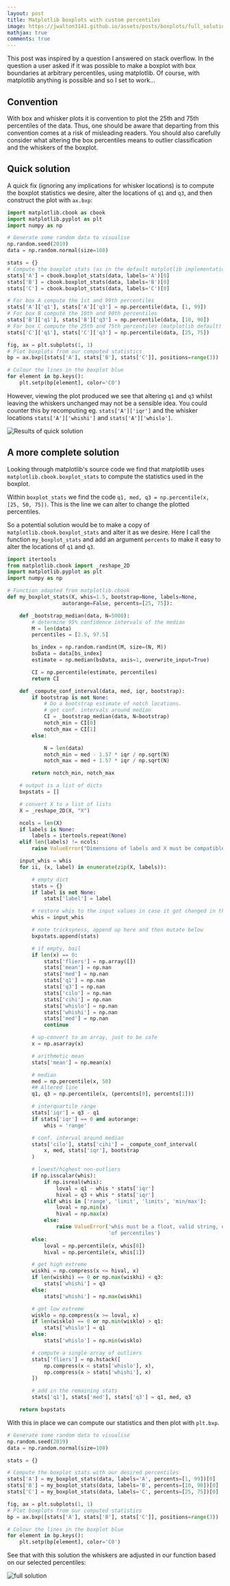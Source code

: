 ```yaml
---
layout: post
title: Matplotlib boxplots with custom percentiles
image: https://jwalton3141.github.io/assets/posts/boxplots/full_solution.png
mathjax: true
comments: true
---
```


This post was inspired by a question I answered on stack overflow. In the question a user asked if it was possible to make a boxplot with box boundaries at arbitrary percentiles, using matplotlib. Of course, with matplotlib anything is possible and so I set to work...

## Convention

With box and whisker plots it is convention to plot the 25th and 75th percentiles of the data. Thus, one should be aware that departing from this convention comes at a risk of misleading readers. You should also carefully consider what altering the box percentiles means to outlier classification and the whiskers of the boxplot.

## Quick solution

A quick fix (ignoring any implications for whisker locations) is to compute the boxplot statistics we desire, alter the locations of ```q1``` and ```q3```, and then construct the plot with ```ax.bxp```:

```py
import matplotlib.cbook as cbook
import matplotlib.pyplot as plt
import numpy as np

# Generate some random data to visualise
np.random.seed(2019)
data = np.random.normal(size=100)

stats = {}
# Compute the boxplot stats (as in the default matplotlib implementation)
stats['A'] = cbook.boxplot_stats(data, labels='A')[0]
stats['B'] = cbook.boxplot_stats(data, labels='B')[0]
stats['C'] = cbook.boxplot_stats(data, labels='C')[0]

# For box A compute the 1st and 99th percentiles
stats['A']['q1'], stats['A']['q3'] = np.percentile(data, [1, 99])
# For box B compute the 10th and 90th percentiles
stats['B']['q1'], stats['B']['q3'] = np.percentile(data, [10, 90])
# For box C compute the 25th and 75th percentiles (matplotlib default)
stats['C']['q1'], stats['C']['q3'] = np.percentile(data, [25, 75])

fig, ax = plt.subplots(1, 1)
# Plot boxplots from our computed statistics
bp = ax.bxp([stats['A'], stats['B'], stats['C']], positions=range(3))

# Colour the lines in the boxplot blue
for element in bp.keys():
    plt.setp(bp[element], color='C0')
```

However, viewing the plot produced we see that altering ```q1``` and ```q3``` whilst leaving the whiskers unchanged may not be a sensible idea. You could counter this by recomputing eg. ```stats['A']['iqr']``` and the whisker locations ```stats['A']['whishi']``` and ```stats['A']['whislo']```.

<img src="/assets/posts/boxplots/quick_solution.png" alt="Results of quick solution" class="center">

## A more complete solution

Looking through matplotlib's source code we find that matplotlib uses ```matplotlib.cbook.boxplot_stats``` to compute the statistics used in the boxplot.

Within ```boxplot_stats``` we find the code ```q1, med, q3 = np.percentile(x, [25, 50, 75])```. This is the line we can alter to change the plotted percentiles.

So a potential solution would be to make a copy of ```matplotlib.cbook.boxplot_stats``` and alter it as we desire. Here I call the function ```my_boxplot_stats``` and add an argument ```percents``` to make it easy to alter the locations of ```q1``` and ```q3```.

```py
import itertools
from matplotlib.cbook import _reshape_2D
import matplotlib.pyplot as plt
import numpy as np

# Function adapted from matplotlib.cbook
def my_boxplot_stats(X, whis=1.5, bootstrap=None, labels=None,
                  autorange=False, percents=[25, 75]):

    def _bootstrap_median(data, N=5000):
        # determine 95% confidence intervals of the median
        M = len(data)
        percentiles = [2.5, 97.5]

        bs_index = np.random.randint(M, size=(N, M))
        bsData = data[bs_index]
        estimate = np.median(bsData, axis=1, overwrite_input=True)

        CI = np.percentile(estimate, percentiles)
        return CI

    def _compute_conf_interval(data, med, iqr, bootstrap):
        if bootstrap is not None:
            # Do a bootstrap estimate of notch locations.
            # get conf. intervals around median
            CI = _bootstrap_median(data, N=bootstrap)
            notch_min = CI[0]
            notch_max = CI[1]
        else:

            N = len(data)
            notch_min = med - 1.57 * iqr / np.sqrt(N)
            notch_max = med + 1.57 * iqr / np.sqrt(N)

        return notch_min, notch_max

    # output is a list of dicts
    bxpstats = []

    # convert X to a list of lists
    X = _reshape_2D(X, "X")

    ncols = len(X)
    if labels is None:
        labels = itertools.repeat(None)
    elif len(labels) != ncols:
        raise ValueError("Dimensions of labels and X must be compatible")

    input_whis = whis
    for ii, (x, label) in enumerate(zip(X, labels)):

        # empty dict
        stats = {}
        if label is not None:
            stats['label'] = label

        # restore whis to the input values in case it got changed in the loop
        whis = input_whis

        # note tricksyness, append up here and then mutate below
        bxpstats.append(stats)

        # if empty, bail
        if len(x) == 0:
            stats['fliers'] = np.array([])
            stats['mean'] = np.nan
            stats['med'] = np.nan
            stats['q1'] = np.nan
            stats['q3'] = np.nan
            stats['cilo'] = np.nan
            stats['cihi'] = np.nan
            stats['whislo'] = np.nan
            stats['whishi'] = np.nan
            stats['med'] = np.nan
            continue

        # up-convert to an array, just to be safe
        x = np.asarray(x)

        # arithmetic mean
        stats['mean'] = np.mean(x)

        # median
        med = np.percentile(x, 50)
        ## Altered line
        q1, q3 = np.percentile(x, (percents[0], percents[1]))

        # interquartile range
        stats['iqr'] = q3 - q1
        if stats['iqr'] == 0 and autorange:
            whis = 'range'

        # conf. interval around median
        stats['cilo'], stats['cihi'] = _compute_conf_interval(
            x, med, stats['iqr'], bootstrap
        )

        # lowest/highest non-outliers
        if np.isscalar(whis):
            if np.isreal(whis):
                loval = q1 - whis * stats['iqr']
                hival = q3 + whis * stats['iqr']
            elif whis in ['range', 'limit', 'limits', 'min/max']:
                loval = np.min(x)
                hival = np.max(x)
            else:
                raise ValueError('whis must be a float, valid string, or list '
                                 'of percentiles')
        else:
            loval = np.percentile(x, whis[0])
            hival = np.percentile(x, whis[1])

        # get high extreme
        wiskhi = np.compress(x <= hival, x)
        if len(wiskhi) == 0 or np.max(wiskhi) < q3:
            stats['whishi'] = q3
        else:
            stats['whishi'] = np.max(wiskhi)

        # get low extreme
        wisklo = np.compress(x >= loval, x)
        if len(wisklo) == 0 or np.min(wisklo) > q1:
            stats['whislo'] = q1
        else:
            stats['whislo'] = np.min(wisklo)

        # compute a single array of outliers
        stats['fliers'] = np.hstack([
            np.compress(x < stats['whislo'], x),
            np.compress(x > stats['whishi'], x)
        ])

        # add in the remaining stats
        stats['q1'], stats['med'], stats['q3'] = q1, med, q3

    return bxpstats
```
With this in place we can compute our statistics and then plot with ```plt.bxp```.

```py
# Generate some random data to visualise
np.random.seed(2019)
data = np.random.normal(size=100)

stats = {}

# Compute the boxplot stats with our desired percentiles
stats['A'] = my_boxplot_stats(data, labels='A', percents=[1, 99])[0]
stats['B'] = my_boxplot_stats(data, labels='B', percents=[10, 90])[0]
stats['C'] = my_boxplot_stats(data, labels='C', percents=[25, 75])[0]

fig, ax = plt.subplots(1, 1)
# Plot boxplots from our computed statistics
bp = ax.bxp([stats['A'], stats['B'], stats['C']], positions=range(3))

# Colour the lines in the boxplot blue
for element in bp.keys():
    plt.setp(bp[element], color='C0')
```
See that with this solution the whiskers are adjusted in our function based on our selected percentiles:

<img src="/assets/posts/boxplots/full_solution.png" alt="full solution" class="center">
